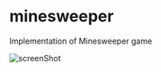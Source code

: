 # minesweeper
Implementation of Minesweeper game

![screenShot](https://github.com/user-attachments/assets/76ff4e9e-cca9-4e43-a076-02c93787f898)

